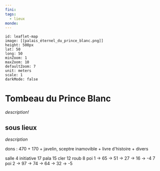 ```yaml
---
fini: 
tags:
  - lieux
monde:
---
```

```leaflet 
id: leaflet-map 
image: [[palais_éternel_du_prince_blanc.png]] 
height: 500px 
lat: 50 
long: 50 
minZoom: 1 
maxZoom: 10 
defaultZoom: 7 
unit: meters 
scale: 1 
darkMode: false 
```
# Tombeau du Prince Blanc
*description!*
## sous lieux
*description*

dons : 470 + 170 + javelin, sceptre inamovible + livre d'histoire + divers

salle 4
initiative
17 pala
15 cler
12 roub
8 poi 1 -> 65 -> 51 -> 27 -> 16 -> -4
7 poi 2 -> 97 -> 74 -> 64 -> 32 -> -5